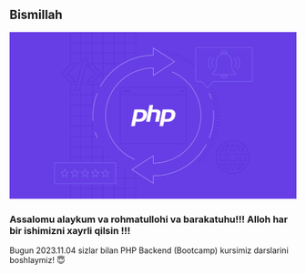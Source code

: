 ## Bismillah

![Alt text](image.png)

### Assalomu alaykum va rohmatullohi va barakatuhu!!! Alloh har bir ishimizni xayrli qilsin !!! 

Bugun 2023.11.04 sizlar bilan PHP Backend (Bootcamp) kursimiz darslarini boshlaymiz! 😇



